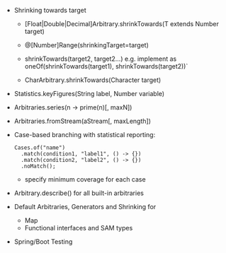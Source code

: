 - Shrinking towards target

    - [Float|Double|Decimal]Arbitrary.shrinkTowards(T extends Number target)
    
    - @[Number]Range(shrinkingTarget=target)

    - shrinkTowards(target2, target2...) 
      e.g. implement as oneOf(shrinkTowards(target1), shrinkTowards(target2))`

    - CharArbitrary.shrinkTowards(Character target)
    
- Statistics.keyFigures(String label, Number variable)

- Arbitraries.series(n -> prime(n)[, maxN])

- Arbitraries.fromStream(aStream[, maxLength])

- Case-based branching with statistical reporting:

  ```
  Cases.of("name")
    .match(condition1, "label1", () -> {})
    .match(condition2, "label2", () -> {})
    .noMatch();
  ``` 
  
  - specify minimum coverage for each case
  
- Arbitrary.describe() for all built-in arbitraries

- Default Arbitraries, Generators and Shrinking for
  - Map
  - Functional interfaces and SAM types

- Spring/Boot Testing

